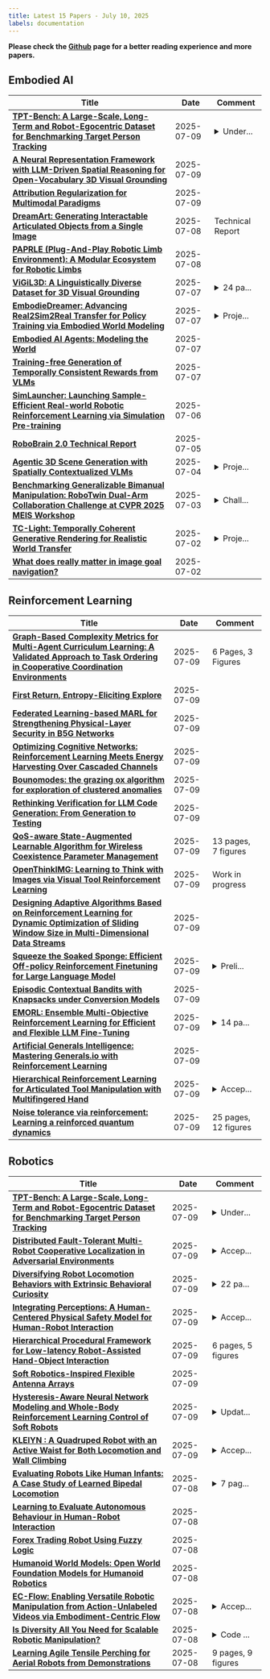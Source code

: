 ```yaml
---
title: Latest 15 Papers - July 10, 2025
labels: documentation
---
```

**Please check the [Github](https://github.com/zezhishao/MTS_Daily_ArXiv) page for a better reading experience and more papers.**

## Embodied AI
| **Title** | **Date** | **Comment** |
| --- | --- | --- |
| **[TPT-Bench: A Large-Scale, Long-Term and Robot-Egocentric Dataset for Benchmarking Target Person Tracking](http://arxiv.org/abs/2505.07446v2)** | 2025-07-09 | <details><summary>Under...</summary><p>Under review. web: https://medlartea.github.io/tpt-bench/</p></details> |
| **[A Neural Representation Framework with LLM-Driven Spatial Reasoning for Open-Vocabulary 3D Visual Grounding](http://arxiv.org/abs/2507.06719v1)** | 2025-07-09 |  |
| **[Attribution Regularization for Multimodal Paradigms](http://arxiv.org/abs/2404.02359v2)** | 2025-07-09 |  |
| **[DreamArt: Generating Interactable Articulated Objects from a Single Image](http://arxiv.org/abs/2507.05763v1)** | 2025-07-08 | Technical Report |
| **[PAPRLE (Plug-And-Play Robotic Limb Environment): A Modular Ecosystem for Robotic Limbs](http://arxiv.org/abs/2507.05555v1)** | 2025-07-08 |  |
| **[ViGiL3D: A Linguistically Diverse Dataset for 3D Visual Grounding](http://arxiv.org/abs/2501.01366v2)** | 2025-07-07 | <details><summary>24 pa...</summary><p>24 pages with 8 figures and 14 tables; updated for ACL 2025 camera-ready with additional discussion and figures</p></details> |
| **[EmbodieDreamer: Advancing Real2Sim2Real Transfer for Policy Training via Embodied World Modeling](http://arxiv.org/abs/2507.05198v1)** | 2025-07-07 | <details><summary>Proje...</summary><p>Project Page: https://embodiedreamer.github.io/</p></details> |
| **[Embodied AI Agents: Modeling the World](http://arxiv.org/abs/2506.22355v3)** | 2025-07-07 |  |
| **[Training-free Generation of Temporally Consistent Rewards from VLMs](http://arxiv.org/abs/2507.04789v1)** | 2025-07-07 |  |
| **[SimLauncher: Launching Sample-Efficient Real-world Robotic Reinforcement Learning via Simulation Pre-training](http://arxiv.org/abs/2507.04452v1)** | 2025-07-06 |  |
| **[RoboBrain 2.0 Technical Report](http://arxiv.org/abs/2507.02029v2)** | 2025-07-05 |  |
| **[Agentic 3D Scene Generation with Spatially Contextualized VLMs](http://arxiv.org/abs/2505.20129v3)** | 2025-07-04 | <details><summary>Proje...</summary><p>Project page: https://spatctxvlm.github.io/project_page/</p></details> |
| **[Benchmarking Generalizable Bimanual Manipulation: RoboTwin Dual-Arm Collaboration Challenge at CVPR 2025 MEIS Workshop](http://arxiv.org/abs/2506.23351v2)** | 2025-07-03 | <details><summary>Chall...</summary><p>Challenge Webpage: https://robotwin-benchmark.github.io/cvpr-2025-challenge/</p></details> |
| **[TC-Light: Temporally Coherent Generative Rendering for Realistic World Transfer](http://arxiv.org/abs/2506.18904v2)** | 2025-07-02 | <details><summary>Proje...</summary><p>Project Page: https://dekuliutesla.github.io/tclight/ Code: https://github.com/Linketic/TC-Light</p></details> |
| **[What does really matter in image goal navigation?](http://arxiv.org/abs/2507.01667v1)** | 2025-07-02 |  |

## Reinforcement Learning
| **Title** | **Date** | **Comment** |
| --- | --- | --- |
| **[Graph-Based Complexity Metrics for Multi-Agent Curriculum Learning: A Validated Approach to Task Ordering in Cooperative Coordination Environments](http://arxiv.org/abs/2507.07074v1)** | 2025-07-09 | 6 Pages, 3 Figures |
| **[First Return, Entropy-Eliciting Explore](http://arxiv.org/abs/2507.07017v1)** | 2025-07-09 |  |
| **[Federated Learning-based MARL for Strengthening Physical-Layer Security in B5G Networks](http://arxiv.org/abs/2507.06997v1)** | 2025-07-09 |  |
| **[Optimizing Cognitive Networks: Reinforcement Learning Meets Energy Harvesting Over Cascaded Channels](http://arxiv.org/abs/2507.06981v1)** | 2025-07-09 |  |
| **[Bounomodes: the grazing ox algorithm for exploration of clustered anomalies](http://arxiv.org/abs/2507.06960v1)** | 2025-07-09 |  |
| **[Rethinking Verification for LLM Code Generation: From Generation to Testing](http://arxiv.org/abs/2507.06920v1)** | 2025-07-09 |  |
| **[QoS-aware State-Augmented Learnable Algorithm for Wireless Coexistence Parameter Management](http://arxiv.org/abs/2506.22652v2)** | 2025-07-09 | 13 pages, 7 figures |
| **[OpenThinkIMG: Learning to Think with Images via Visual Tool Reinforcement Learning](http://arxiv.org/abs/2505.08617v2)** | 2025-07-09 | Work in progress |
| **[Designing Adaptive Algorithms Based on Reinforcement Learning for Dynamic Optimization of Sliding Window Size in Multi-Dimensional Data Streams](http://arxiv.org/abs/2507.06901v1)** | 2025-07-09 |  |
| **[Squeeze the Soaked Sponge: Efficient Off-policy Reinforcement Finetuning for Large Language Model](http://arxiv.org/abs/2507.06892v1)** | 2025-07-09 | <details><summary>Preli...</summary><p>Preliminary version. Project page: https://anitaleungxx.github.io/ReMix</p></details> |
| **[Episodic Contextual Bandits with Knapsacks under Conversion Models](http://arxiv.org/abs/2507.06859v1)** | 2025-07-09 |  |
| **[EMORL: Ensemble Multi-Objective Reinforcement Learning for Efficient and Flexible LLM Fine-Tuning](http://arxiv.org/abs/2505.02579v3)** | 2025-07-09 | <details><summary>14 pa...</summary><p>14 pages, 9 figures, accepted by the SIGDIAL 2025 conference</p></details> |
| **[Artificial Generals Intelligence: Mastering Generals.io with Reinforcement Learning](http://arxiv.org/abs/2507.06825v1)** | 2025-07-09 |  |
| **[Hierarchical Reinforcement Learning for Articulated Tool Manipulation with Multifingered Hand](http://arxiv.org/abs/2507.06822v1)** | 2025-07-09 | <details><summary>Accep...</summary><p>Accepted by 2025 IEEE/RSJ International Conference on Intelligent Robots and Systems (IROS 2025). copyright 2025 IEEE. Final version to appear in IEEE Xplore</p></details> |
| **[Noise tolerance via reinforcement: Learning a reinforced quantum dynamics](http://arxiv.org/abs/2506.12418v2)** | 2025-07-09 | 25 pages, 12 figures |

## Robotics
| **Title** | **Date** | **Comment** |
| --- | --- | --- |
| **[TPT-Bench: A Large-Scale, Long-Term and Robot-Egocentric Dataset for Benchmarking Target Person Tracking](http://arxiv.org/abs/2505.07446v2)** | 2025-07-09 | <details><summary>Under...</summary><p>Under review. web: https://medlartea.github.io/tpt-bench/</p></details> |
| **[Distributed Fault-Tolerant Multi-Robot Cooperative Localization in Adversarial Environments](http://arxiv.org/abs/2507.06750v1)** | 2025-07-09 | <details><summary>Accep...</summary><p>Accepted to IROS 2025 Conference</p></details> |
| **[Diversifying Robot Locomotion Behaviors with Extrinsic Behavioral Curiosity](http://arxiv.org/abs/2410.06151v3)** | 2025-07-09 | <details><summary>22 pa...</summary><p>22 pages, conference paper</p></details> |
| **[Integrating Perceptions: A Human-Centered Physical Safety Model for Human-Robot Interaction](http://arxiv.org/abs/2507.06700v1)** | 2025-07-09 | <details><summary>Accep...</summary><p>Accepted to IEEE RO-MAN 2025 Conference</p></details> |
| **[Hierarchical Procedural Framework for Low-latency Robot-Assisted Hand-Object Interaction](http://arxiv.org/abs/2405.19531v3)** | 2025-07-09 | 6 pages, 5 figures |
| **[Soft Robotics-Inspired Flexible Antenna Arrays](http://arxiv.org/abs/2507.06589v1)** | 2025-07-09 |  |
| **[Hysteresis-Aware Neural Network Modeling and Whole-Body Reinforcement Learning Control of Soft Robots](http://arxiv.org/abs/2504.13582v2)** | 2025-07-09 | <details><summary>Updat...</summary><p>Updated author affiliation</p></details> |
| **[KLEIYN : A Quadruped Robot with an Active Waist for Both Locomotion and Wall Climbing](http://arxiv.org/abs/2507.06562v1)** | 2025-07-09 | <details><summary>Accep...</summary><p>Accepted at IROS2025, website - https://keitayoneda.github.io/kleiyn-chimney-climbing/, YouTube - https://www.youtube.com/watch?v=vDmSfkazAvI</p></details> |
| **[Evaluating Robots Like Human Infants: A Case Study of Learned Bipedal Locomotion](http://arxiv.org/abs/2507.06426v1)** | 2025-07-08 | <details><summary>7 pag...</summary><p>7 pages, 4 figures, accepted into ICDL 2025 as a contributed paper</p></details> |
| **[Learning to Evaluate Autonomous Behaviour in Human-Robot Interaction](http://arxiv.org/abs/2507.06404v1)** | 2025-07-08 |  |
| **[Forex Trading Robot Using Fuzzy Logic](http://arxiv.org/abs/2507.06383v1)** | 2025-07-08 |  |
| **[Humanoid World Models: Open World Foundation Models for Humanoid Robotics](http://arxiv.org/abs/2506.01182v2)** | 2025-07-08 |  |
| **[EC-Flow: Enabling Versatile Robotic Manipulation from Action-Unlabeled Videos via Embodiment-Centric Flow](http://arxiv.org/abs/2507.06224v1)** | 2025-07-08 | <details><summary>Accep...</summary><p>Accepted at ICCV 2025</p></details> |
| **[Is Diversity All You Need for Scalable Robotic Manipulation?](http://arxiv.org/abs/2507.06219v1)** | 2025-07-08 | <details><summary>Code ...</summary><p>Code is available at https://github.com/OpenDriveLab/AgiBot-World</p></details> |
| **[Learning Agile Tensile Perching for Aerial Robots from Demonstrations](http://arxiv.org/abs/2507.06172v1)** | 2025-07-08 | 9 pages, 9 figures |

